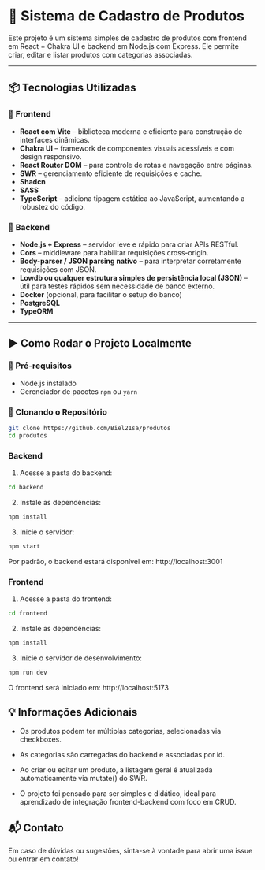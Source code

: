 # 🛒 Sistema de Cadastro de Produtos

Este projeto é um sistema simples de cadastro de produtos com frontend em React + Chakra UI e backend em Node.js com Express. Ele permite criar, editar e listar produtos com categorias associadas.

---

## 📦 Tecnologias Utilizadas

### 🔹 **Frontend**

- **React com Vite** – biblioteca moderna e eficiente para construção de interfaces dinâmicas.
- **Chakra UI** – framework de componentes visuais acessíveis e com design responsivo.
- **React Router DOM** – para controle de rotas e navegação entre páginas.
- **SWR** – gerenciamento eficiente de requisições e cache.
- **Shadcn**
- **SASS**
- **TypeScript** – adiciona tipagem estática ao JavaScript, aumentando a robustez do código.

### 🔹 **Backend**

- **Node.js + Express** – servidor leve e rápido para criar APIs RESTful.
- **Cors** – middleware para habilitar requisições cross-origin.
- **Body-parser / JSON parsing nativo** – para interpretar corretamente requisições com JSON.
- **Lowdb ou qualquer estrutura simples de persistência local (JSON)** – útil para testes rápidos sem necessidade de banco externo.
- **Docker** (opcional, para facilitar o setup do banco)
- **PostgreSQL**
- **TypeORM**

---

## ▶️ Como Rodar o Projeto Localmente

### 🔧 Pré-requisitos

- Node.js instalado
- Gerenciador de pacotes `npm` ou `yarn`

### 📁 Clonando o Repositório

```bash
git clone https://github.com/Biel21sa/produtos
cd produtos
```

### Backend

1. Acesse a pasta do backend:

```bash
cd backend
```

2. Instale as dependências:

```bash
npm install
```

3. Inicie o servidor:

```bash
npm start
```

Por padrão, o backend estará disponível em: http://localhost:3001

### Frontend

1. Acesse a pasta do frontend:

```bash
cd frontend
```

2. Instale as dependências:

```bash
npm install
```

3. Inicie o servidor de desenvolvimento:

```bash
npm run dev
```

O frontend será iniciado em: http://localhost:5173

## 💡 Informações Adicionais

- Os produtos podem ter múltiplas categorias, selecionadas via checkboxes.

- As categorias são carregadas do backend e associadas por id.

- Ao criar ou editar um produto, a listagem geral é atualizada automaticamente via mutate() do SWR.

- O projeto foi pensado para ser simples e didático, ideal para aprendizado de integração frontend-backend com foco em CRUD.

## 📬 Contato

Em caso de dúvidas ou sugestões, sinta-se à vontade para abrir uma issue ou entrar em contato!
